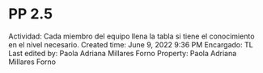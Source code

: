 # PP 2.5

Actividad: Cada miembro del equipo llena la tabla si tiene el conocimiento en el nivel necesario.
Created time: June 9, 2022 9:36 PM
Encargado: TL
Last edited by: Paola Adriana Millares Forno
Property: Paola Adriana Millares Forno
